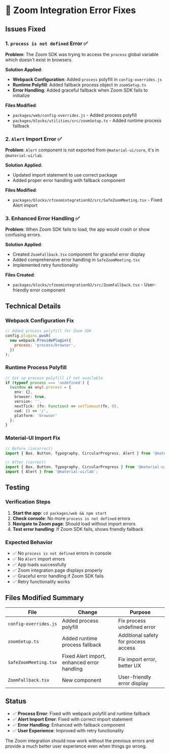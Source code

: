 # 🔧 Zoom Integration Error Fixes

## Issues Fixed

### 1. **`process is not defined` Error** ✅

**Problem**: The Zoom SDK was trying to access the `process` global variable which doesn't exist in browsers.

**Solution Applied**:
- **Webpack Configuration**: Added `process` polyfill in `config-overrides.js`
- **Runtime Polyfill**: Added fallback process object in `zoomSetup.ts`
- **Error Handling**: Added graceful fallback when Zoom SDK fails to initialize

**Files Modified**:
- `packages/web/config-overrides.js` - Added process polyfill
- `packages/blocks/utilities/src/zoomSetup.ts` - Added runtime process fallback

### 2. **`Alert` Import Error** ✅

**Problem**: `Alert` component is not exported from `@material-ui/core`, it's in `@material-ui/lab`.

**Solution Applied**:
- Updated import statement to use correct package
- Added proper error handling with fallback component

**Files Modified**:
- `packages/blocks/cfzoomintegration92/src/SafeZoomMeeting.tsx` - Fixed Alert import

### 3. **Enhanced Error Handling** ✅

**Problem**: When Zoom SDK fails to load, the app would crash or show confusing errors.

**Solution Applied**:
- Created `ZoomFallback.tsx` component for graceful error display
- Added comprehensive error handling in `SafeZoomMeeting.tsx`
- Implemented retry functionality

**Files Created**:
- `packages/blocks/cfzoomintegration92/src/ZoomFallback.tsx` - User-friendly error component

## Technical Details

### Webpack Configuration Fix

```javascript
// Added process polyfill for Zoom SDK
config.plugins.push(
  new webpack.ProvidePlugin({
    process: 'process/browser',
  })
);
```

### Runtime Process Polyfill

```typescript
// Set up process polyfill if not available
if (typeof process === 'undefined') {
  (window as any).process = {
    env: {},
    browser: true,
    version: '',
    nextTick: (fn: Function) => setTimeout(fn, 0),
    cwd: () => '/',
    platform: 'browser'
  };
}
```

### Material-UI Import Fix

```typescript
// Before (incorrect)
import { Box, Button, Typography, CircularProgress, Alert } from '@material-ui/core';

// After (correct)
import { Box, Button, Typography, CircularProgress } from '@material-ui/core';
import { Alert } from '@material-ui/lab';
```

## Testing

### Verification Steps

1. **Start the app**: `cd packages/web && npm start`
2. **Check console**: No more `process is not defined` errors
3. **Navigate to Zoom page**: Should load without import errors
4. **Test error handling**: If Zoom SDK fails, shows friendly fallback

### Expected Behavior

- ✅ No `process is not defined` errors in console
- ✅ No `Alert` import errors
- ✅ App loads successfully
- ✅ Zoom integration page displays properly
- ✅ Graceful error handling if Zoom SDK fails
- ✅ Retry functionality works

## Files Modified Summary

| File | Change | Purpose |
|------|--------|---------|
| `config-overrides.js` | Added process polyfill | Fix process undefined error |
| `zoomSetup.ts` | Added runtime process fallback | Additional safety for process access |
| `SafeZoomMeeting.tsx` | Fixed Alert import, enhanced error handling | Fix import error, better UX |
| `ZoomFallback.tsx` | New component | User-friendly error display |

## Status

- ✅ **Process Error**: Fixed with webpack polyfill and runtime fallback
- ✅ **Alert Import Error**: Fixed with correct import statement
- ✅ **Error Handling**: Enhanced with fallback component
- ✅ **User Experience**: Improved with retry functionality

The Zoom integration should now work without the previous errors and provide a much better user experience even when things go wrong.

